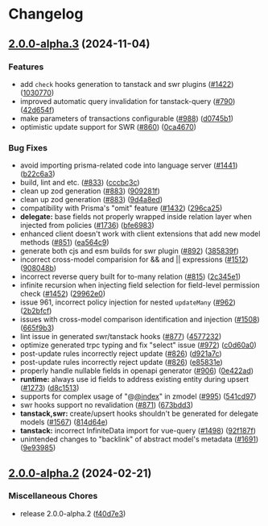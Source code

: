 # Changelog

## [2.0.0-alpha.3](https://github.com/zsjinwei/zenstack/compare/v2.0.0-alpha.2...v2.0.0-alpha.3) (2024-11-04)


### Features

* add `check` hooks generation to tanstack and swr plugins ([#1422](https://github.com/zsjinwei/zenstack/issues/1422)) ([1030770](https://github.com/zsjinwei/zenstack/commit/10307700c53bb015423b3125c3cdebe05dbc3821))
* improved automatic query invalidation for tanstack-query ([#790](https://github.com/zsjinwei/zenstack/issues/790)) ([42d654f](https://github.com/zsjinwei/zenstack/commit/42d654fcfaa40b09fde578db79792c69e1e3b908))
* make parameters of transactions configurable ([#988](https://github.com/zsjinwei/zenstack/issues/988)) ([d0745b1](https://github.com/zsjinwei/zenstack/commit/d0745b149a5ce6abfef546de0b9243ddc4f6e765))
* optimistic update support for SWR ([#860](https://github.com/zsjinwei/zenstack/issues/860)) ([0ca4670](https://github.com/zsjinwei/zenstack/commit/0ca46704f4c02b7d3e69470c68601835f426da59))


### Bug Fixes

* avoid importing prisma-related code into language server ([#1441](https://github.com/zsjinwei/zenstack/issues/1441)) ([b22c6a3](https://github.com/zsjinwei/zenstack/commit/b22c6a3ce238ec766d910f23e83aea4e8f10c05d))
* build, lint and etc. ([#833](https://github.com/zsjinwei/zenstack/issues/833)) ([cccbc3c](https://github.com/zsjinwei/zenstack/commit/cccbc3c82ad522d40bc76ad7b84b1305d378b1db))
* clean up zod generation ([#883](https://github.com/zsjinwei/zenstack/issues/883)) ([909281f](https://github.com/zsjinwei/zenstack/commit/909281f8090734322c0cab09d0187b6b5e813c9a))
* clean up zod generation ([#883](https://github.com/zsjinwei/zenstack/issues/883)) ([9d4a8ed](https://github.com/zsjinwei/zenstack/commit/9d4a8ede7d42d1966fd5a12d64a5992092f4bc7d))
* compatibility with Prisma's "omit" feature ([#1432](https://github.com/zsjinwei/zenstack/issues/1432)) ([296ca25](https://github.com/zsjinwei/zenstack/commit/296ca259c8dd3e38fa988378df4a9e351a11b20b))
* **delegate:** base fields not properly wrapped inside relation layer when injected from policies ([#1736](https://github.com/zsjinwei/zenstack/issues/1736)) ([bfe6983](https://github.com/zsjinwei/zenstack/commit/bfe698390c689dbe4350f7989cc6a1974ff1aad5))
* enhanced client doesn't work with client extensions that add new model methods ([#851](https://github.com/zsjinwei/zenstack/issues/851)) ([ea564c9](https://github.com/zsjinwei/zenstack/commit/ea564c93e9ca2a888c0e53216633d66c733f6beb))
* generate both cjs and esm builds for swr plugin ([#892](https://github.com/zsjinwei/zenstack/issues/892)) ([385839f](https://github.com/zsjinwei/zenstack/commit/385839f101941234c5293d70d07e064c1c458387))
* incorrect cross-model comparision for && and || expressions ([#1512](https://github.com/zsjinwei/zenstack/issues/1512)) ([908048b](https://github.com/zsjinwei/zenstack/commit/908048b01430ff6552e8df558d5b5905136ea5cc))
* incorrect reverse query built for to-many relation ([#815](https://github.com/zsjinwei/zenstack/issues/815)) ([2c345e1](https://github.com/zsjinwei/zenstack/commit/2c345e1d4fe7274b7a08c1178afccede1d694327))
* infinite recursion when injecting field selection for field-level permission check ([#1452](https://github.com/zsjinwei/zenstack/issues/1452)) ([29962e0](https://github.com/zsjinwei/zenstack/commit/29962e0b48a73ae6d42f43f2575048ba9cf6a953))
* issue 961, incorrect policy injection for nested `updateMany` ([#962](https://github.com/zsjinwei/zenstack/issues/962)) ([2b2bfcf](https://github.com/zsjinwei/zenstack/commit/2b2bfcff965f9a70ff2764e6fbc7613b6f061685))
* issues with cross-model comparison identification and injection ([#1508](https://github.com/zsjinwei/zenstack/issues/1508)) ([665f9b3](https://github.com/zsjinwei/zenstack/commit/665f9b33b58acc5170c4ccb8e73be525fbb89734))
* lint issue in generated swr/tanstack hooks ([#877](https://github.com/zsjinwei/zenstack/issues/877)) ([4577232](https://github.com/zsjinwei/zenstack/commit/45772326c7980f5338452d4048c43f76a6b09bf0))
* optimize generated trpc typing and fix "select" issue ([#972](https://github.com/zsjinwei/zenstack/issues/972)) ([c0d60a0](https://github.com/zsjinwei/zenstack/commit/c0d60a00eac9392cb061927126a41a5287467289))
* post-update rules incorrectly reject update ([#826](https://github.com/zsjinwei/zenstack/issues/826)) ([d921a7c](https://github.com/zsjinwei/zenstack/commit/d921a7ca6bef0341ccf5bc50e195156695129e7f))
* post-update rules incorrectly reject update ([#826](https://github.com/zsjinwei/zenstack/issues/826)) ([e85831e](https://github.com/zsjinwei/zenstack/commit/e85831e98d08a433febb5a8fecf8d539150ced08))
* properly handle nullable fields in openapi generator ([#906](https://github.com/zsjinwei/zenstack/issues/906)) ([0e422ad](https://github.com/zsjinwei/zenstack/commit/0e422adf1a7f274b850eeba09ef1781b13ce9f1b))
* **runtime:** always use id fields to address existing entity during upsert ([#1273](https://github.com/zsjinwei/zenstack/issues/1273)) ([d8c1513](https://github.com/zsjinwei/zenstack/commit/d8c15135a7edb75b459b6f5f1736e5fa2d96a9fa))
* supports for complex usage of "@[@index](https://github.com/index)" in zmodel ([#995](https://github.com/zsjinwei/zenstack/issues/995)) ([541cd97](https://github.com/zsjinwei/zenstack/commit/541cd973081cbbf2d9e2e571ee8f971bc859150c))
* swr hooks support no revalidation ([#871](https://github.com/zsjinwei/zenstack/issues/871)) ([673bdd3](https://github.com/zsjinwei/zenstack/commit/673bdd3a4d54db72cdb0561669801b7be633c904))
* **tanstack,swr:** create/upsert hooks shouldn't be generated for delegate models ([#1567](https://github.com/zsjinwei/zenstack/issues/1567)) ([814d64e](https://github.com/zsjinwei/zenstack/commit/814d64e653aa561fc383ec8f50407c8a6cf209b5))
* **tanstack:** incorrect InfiniteData import for vue-query ([#1498](https://github.com/zsjinwei/zenstack/issues/1498)) ([92f187f](https://github.com/zsjinwei/zenstack/commit/92f187f9190517df5baca795f12386c12c6694e9))
* unintended changes to "backlink" of abstract model's metadata ([#1691](https://github.com/zsjinwei/zenstack/issues/1691)) ([9e93985](https://github.com/zsjinwei/zenstack/commit/9e93985589abc4d22eba433b7927193b4fd405a6))

## [2.0.0-alpha.2](https://github.com/zenstackhq/zenstack/compare/v2.0.0-alpha.1...v2.0.0-alpha.2) (2024-02-21)


### Miscellaneous Chores

* release 2.0.0-alpha.2 ([f40d7e3](https://github.com/zenstackhq/zenstack/commit/f40d7e3718d4210137a2e131d28b5491d065b914))

